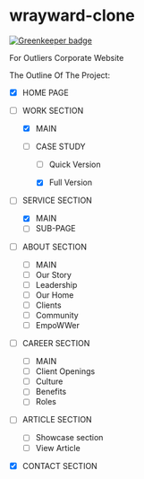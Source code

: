 # wrayward-clone

[![Greenkeeper badge](https://badges.greenkeeper.io/mckinley-and-rice/outliers-website.svg?token=f11d7d39d694577b9685c1ce98e107210e5828f01f4b55494a07ccb9dcc044dc&ts=1577116115497)](https://greenkeeper.io/)

For Outliers Corporate Website

The Outline Of The Project:
 - [x] HOME PAGE 

 - [ ] WORK SECTION
   - [x] MAIN
   - [ ] CASE STUDY
    
      - [ ] Quick Version
        
      - [x] Full Version
     
- [ ] SERVICE SECTION
   - [x] MAIN
   - [ ] SUB-PAGE

- [ ]  ABOUT SECTION
   - [ ] MAIN
   - [ ] Our Story
   - [ ] Leadership
   - [ ] Our Home
   - [ ] Clients
   - [ ] Community
   - [ ] EmpoWWer

 - [ ] CAREER SECTION
   - [ ] MAIN
   - [ ] Client Openings
   - [ ] Culture
   - [ ] Benefits
   - [ ] Roles

 - [ ] ARTICLE SECTION
   - [ ] Showcase section
   - [ ] View Article
  
- [x] CONTACT SECTION

<!-- for run next project 
  cmd - npm run dev
 -->
